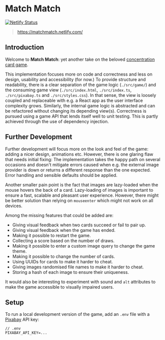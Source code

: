 # Match Match

[![Netlify Status](https://api.netlify.com/api/v1/badges/1619d454-12a3-4fcb-92b2-3449c1a4ab43/deploy-status)](https://app.netlify.com/sites/matchmatch/deploys)

> https://matchmatch.netlify.com/

## Introduction

Welcome to **Match Match**: yet another take on the beloved [concentration card game](<https://en.wikipedia.org/wiki/Concentration_(card_game)>).

This implementation focuses more on code and correctness and less on design, usability and accessibility (for now.) To provide structure and readability, there is a clear separation of the game logic (`./src/game/`) and the consuming game view (`./src/index.html`, `./src/index.ts`, `./src/pixabay.ts` and `./src/styles.css`). In that sense, the view is loosely coupled and replaceable with e.g. a React app as the user interface complexity grows. Similarly, the internal game logic is abstracted and can be refactored without changing its depending view(s). Correctness is pursued using a game API that lends itself well to unit testing. This is partly achieved through the use of dependency injection.

## Further Development

Further development will focus more on the look and feel of the game: adding a nicer design, animations etc. However, there is one glaring flaw that needs initial fixing: The implementation takes the happy path on several occasions and doesn't mitigate errors caused when e.g. the external image provider is down or returns a different response than the one expected. Error handling and sensible defaults should be applied.

Another smaller pain point is the fact that images are lazy-loaded when the mouse hovers the back of a card. Lazy-loading of images is important to ensure a fast, scalable and pleasant user experience. However, there might be better solution than relying on `mouseenter` which might not work on all devices.

Among the missing features that could be added are:

- Giving visual feedback when two cards succeed or fail to pair up.
- Giving visual feedback when the game has ended.
- Making it possible to restart the game.
- Collecting a score based on the number of draws.
- Making it possible to enter a custom image query to change the game theme.
- Making it possible to change the number of cards.
- Using UUIDs for cards to make it harder to cheat.
- Giving images randomised file names to make it harder to cheat.
- Storing a hash of each image to ensure their uniqueness.

It would also be interesting to experiment with sound and `alt` attributes to make the game accessible to visually impaired users.

## Setup

To run a local development version of the game, add an `.env` file with a [Pixabay](https://pixabay.com) API key:

```
// .env
PIXABAY_API_KEY=...
```
